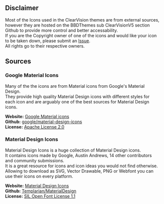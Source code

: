## Disclaimer
Most of the Icons used in the ClearVision themes are from external sources,  
however they are hosted on the BBDThemes sub ClearVisionV5 section Github to provide more control and better accessability.  
If you are the Copyright owner of one of the icons and would like your icon to be taken down, please submit an [Issue](https://github.com/xcruxiex/BBDThemes/issues/new).  
All rights go to their respective owners.

## Sources
### Google Material Icons
Many of the the icons are from Material icons from Google's Material Design.  
They provide high quality Material Design icons with different styles for each icon and are arguably one of the best sources for Material Design icons.

**Website:** [Google Material icons](https://material.io/tools/icons/)  
**Github:** [google/material-design-icons](https://github.com/google/material-design-icons)  
**License:** [Apache License 2.0](https://github.com/google/material-design-icons/blob/master/LICENSE)

### Material Design Icons
Material Design Icons is a huge collection of Material Design icons.  
It contains icons made by Google, Austin Andrews, 14 other contributors and community submissions.  
It is a great resource for icons and icon ideas you would not find otherwise.  
Allowing to download as SVG, Vector Drawable, PNG or Webfont you can use their icons on every platform.

**Website:** [Material Design Icons](https://materialdesignicons.com/)  
**Github:** [Templarian/MaterialDesign](https://github.com/Templarian/MaterialDesign)  
**License:** [SIL Open Font License 1.1](https://github.com/Templarian/MaterialDesign/blob/master/LICENSE)

